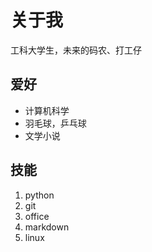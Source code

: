 # 关于我
工科大学生，未来的码农、打工仔

## 爱好
* 计算机科学
* 羽毛球，乒乓球
* 文学小说

## 技能
1. python
2. git
3. office
4. markdown
5. linux
